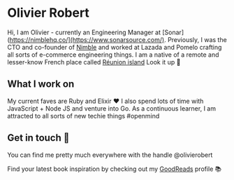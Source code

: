 # Olivier Robert 

Hi, I am Olivier - currently an Engineering Manager at [Sonar](https://nimblehq.co/](https://www.sonarsource.com/). Previously, I was the CTO and co-founder of [Nimble](https://nimblehq.co/) and worked at Lazada and Pomelo crafting all sorts of e-commerce engineering things. I am a native of a remote and lesser-know French place called [Réunion island](https://goo.gl/maps/RVkx2wgJn4DWdobS6) Look it up 🔎

## What I work on

My current faves are Ruby and Elixir ❤️ I also spend lots of time with JavaScript + Node JS and venture into Go. As a continuous learner, I am attracted to all sorts of new techie things #openmind

## Get in touch 👋

You can find me pretty much everywhere with the handle @olivierobert

Find your latest book inspiration by checking out my [GoodReads](https://www.goodreads.com/user/show/60396497-olivier-robert) profile 📚
